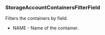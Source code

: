 ### StorageAccountContainersFilterField
Filters the containers by field.

- NAME - Name of the container.
